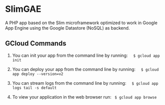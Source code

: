 # SlimGAE

A PHP app based on the Slim microframework optimized to work in Google App Engine using the Google Datastore (NoSQL) as backend.

## GCloud Commands

1. You can init your app from the command line by running:
```  $ gcloud app init```

2. You can deploy your app from the command line by running:
```  $ gcloud app deploy --version=v2```

3. You can stream logs from the command line by running:
```  $ gcloud app logs tail -s default```

2. To view your application in the web browser run:
``` $ gcloud app browse```
